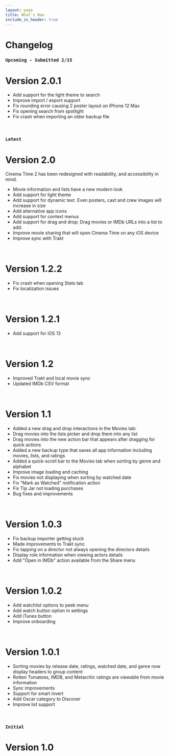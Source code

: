 ```yaml
---
layout: page
title: What's New
include_in_header: true
---
```


# Changelog

### `Upcoming - Submitted 2/15`
# **Version 2.0.1**
- Add support for the light theme to search
- Improve import / export support
- Fix rounding error causing 2 poster layout on iPhone 12 Max
- Fix opening search from spotlight
- Fix crash when importing an older backup file

<br>

### `Latest`
# **Version 2.0**
Cinema Time 2 has been redesigned with readability, and accessibility in mind.
- Movie information and lists have a new modern look
- Add support for light theme
- Add support for dynamic text. Even posters, cast and crew images will increase in size
- Add alternative app icons
- Add support for context menus
- Add support for drag and drop; Drag movies or IMDb URLs into a list to add.
- Improve movie sharing that will open Cinema Time on any iOS device
- Improve sync with Trakt

<br>

# **Version 1.2.2**
- Fix crash when opening Stats tab
- Fix localization issues

<br>

# **Version 1.2.1**
- Add support for iOS 13

<br>

# **Version 1.2**
- Improved Trakt and local movie sync
- Updated IMDb CSV format

<br>

# **Version 1.1**
- Added a new drag and drop interactions in the Movies tab:
- Drag movies into the lists picker and drop them into any list
- Drag movies into the new action bar that appears after dragging for quick actions
- Added a new backup type that saves all app information including movies, lists, and ratings
- Added a quick-scroll bar to the Movies tab when sorting by genre and alphabet
- Improve image loading and caching
- Fix movies not displaying when sorting by watched date
- Fix "Mark as Watched" notification action
- Fix Tip Jar not loading purchases
- Bug fixes and improvements

<br>

# **Version 1.0.3**
- Fix backup importer getting stuck
- Made improvements to Trakt sync
- Fix tapping on a director not always opening the directors details
- Display role information when viewing actors details
- Add "Open in IMDb" action available from the Share menu

<br>

# **Version 1.0.2**
- Add watchlist options to peek menu
- Add watch button option in settings
- Add iTunes button
- Improve onboarding

<br>

# **Version 1.0.1**
- Sorting movies by release date, ratings, watched date, and genre now display headers to group content
- Rotten Tomatoes, IMDB, and Metacritic ratings are viewable from movie information
- Sync improvements
- Support for smart invert
- Add Oscar category to Discover
- Improve list support

<br>

### `Initial`
# **Version 1.0**
